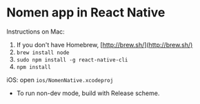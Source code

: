 # Nomen app in React Native

Instructions on Mac:

1. If you don't have Homebrew, [http://brew.sh/](http://brew.sh/)
2. `brew install node`
3. `sudo npm install -g react-native-cli`
4. `npm install`

iOS: open `ios/NomenNative.xcodeproj`

  * To run non-dev mode, build with Release scheme.
